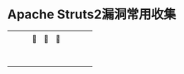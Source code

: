 # Apache Struts2漏洞常用收集

|   |   |   |   |   |   |   |   |   |   |
|---|---|---|---|---|---|---|---|---|---|
|   |   |   |   |   |   |   |   |   |   |
|   |   |   | 🐍 | 🐍 | 🐍 |   |   |   |   |
|   |   |   |   |   |   |   |   |   |   |
|   |   |   |   |   |   |   |   |   |   |
|   |   |   |   |   |   |   |   |   |   |
|   |   |   |   |   |   |   |   |   |   |
|   |   |   |   |   |   |   |   |   |   |
|   |   |   |   |   |   |   |   |   |   |
|   |   |   |   |   |   |   |   |   |   |
|   |   |   |   |   |   |   |   |   |   |
